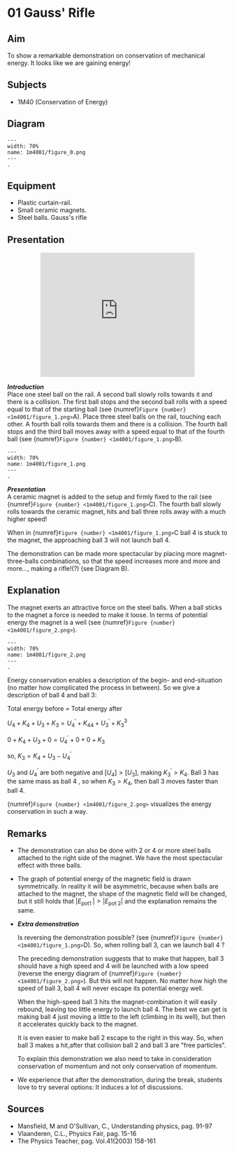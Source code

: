 # 01 Gauss' Rifle 
  
## Aim   
 To show a remarkable demonstration on conservation of mechanical energy. It looks like we are gaining energy!    
  
## Subjects   
* 1M40 (Conservation of Energy)   

## Diagram
   
```{figure} figures/figure_0.png  
---  
width: 70%  
name: 1m4001/figure_0.png  
---  
.
```
  
## Equipment   
 *  Plastic curtain-rail. 
 *  Small ceramic magnets. 
 *  Steel balls. Gauss's rifle
    
  
## Presentation   

<div style="display: flex; justify-content: center;">
    <div style="position: relative; width: 70%; height: 0; padding-bottom: 56.25%;">
        <iframe
            src="https://www.youtube.com/embed/vePptER5zUc?si=UgN5kZFlR_NNiTvR"
            style="position: absolute; top: 0; left: 0; width: 100%; height: 100%;"
            frameborder="0"
            allow="accelerometer; autoplay; clipboard-write; encrypted-media; gyroscope; picture-in-picture"
            allowfullscreen
        ></iframe>
    </div>
</div>

 ***Introduction***   
 Place one steel ball on the rail. A second ball slowly rolls towards it and there is a collision. The first ball stops and the second ball rolls with a speed equal to that of the starting ball (see {numref}`Figure {number} <1m4001/figure_1.png>`A). Place three steel balls on the rail, touching each other. A fourth ball rolls towards them and there is a collision. The fourth ball stops and the third ball moves away with a speed equal to that of the fourth ball (see {numref}`Figure {number} <1m4001/figure_1.png>`B).  

```{figure} figures/figure_1.png  
---  
width: 70%  
name: 1m4001/figure_1.png  
---  
. 
``` 
  
***Presentation***   
A ceramic magnet is added to the setup and firmly fixed to the rail (see {numref}`Figure {number} <1m4001/figure_1.png>`C). The fourth ball slowly rolls towards the ceramic magnet, hits and ball three rolls away with a much higher speed!

When in {numref}`Figure {number} <1m4001/figure_1.png>`C ball 4 is stuck to the magnet, the approaching ball 3 will not launch ball 4.

The demonstration can be made more spectacular by placing more magnet-three-balls combinations, so that the speed increases more and more and more..., making a rifle!(?) (see Diagram B).
  
## Explanation   
The magnet exerts an attractive force on the steel balls. When a ball sticks to the magnet a force is needed to make it loose. In terms of potential energy the magnet is a well (see {numref}`Figure {number} <1m4001/figure_2.png>`).

```{figure} figures/figure_2.png  
---  
width: 70%  
name: 1m4001/figure_2.png  
---  
. 
```
Energy conservation enables a description of the begin- and end-situation (no matter how complicated the process in between). So we give a description of ball 4 and ball 3:

Total energy before $=$ Total energy after

$U_{4}+K_{4}+U_{3}+K_{3}=U_{4}^{'}+K_{4}{ }_{4}+U_{3}^{'}+K_{3}{ }^{3}$

$0+K_{4}+U_{3}+0=U_{4}^{'}+0+0+K_{3}$

so, $K_{3}=K_{4}+U_{3}-U_{4}^{'}$

$U_{3}$ and $U_{4}^{'}$ are both negative and $\left[U_{4}\right]>\left[U_{3}\right]$, making $K_{3}^{'}>K_{4}$. Ball 3 has the same mass as ball 4 , so when $K_{3}>K_{4}$, then ball 3 moves faster than ball 4.

{numref}`Figure {number} <1m4001/figure_2.png>` visualizes the energy conservation in such a way.
## Remarks
- The demonstration can also be done with 2 or 4 or more steel balls attached to the right side of the magnet. We have the most spectacular effect with three balls.
- The graph of potential energy of the magnetic field is drawn symmetrically. In reality it will be asymmetric, because when balls are attached to the magnet, the shape of the magnetic field will be changed, but it still holds that $\left|E_{\text {pot1 }}\right|>\left|E_{\text {pot } 2}\right|$ and the explanation remains the same.
- ***Extra demonstration***

    Is reversing the demonstration possible? (see {numref}`Figure {number} <1m4001/figure_1.png>`D). So, when rolling ball 3, can we launch ball 4 ?

    The preceding demonstration suggests that to make that happen, ball 3 should have a high speed and 4 will be launched with a low speed (reverse the energy diagram of {numref}`Figure {number} <1m4001/figure_2.png>`). But this will not happen. No matter how high the speed of ball 3, ball 4 will never escape its potential energy well.

    When the high-speed ball 3 hits the magnet-combination it will easily rebound, leaving too little energy to launch ball 4. The best we can get is making ball 4 just moving a little to the left (climbing in its well), but then it accelerates quickly back to the magnet.

    It is even easier to make ball 2 escape to the right in this way. So, when ball 3 makes a hit,after that collision ball 2 and ball 3 are "free particles".

    To explain this demonstration we also need to take in consideration conservation of momentum and not only conservation of momentum.

- We experience that after the demonstration, during the break, students love to try several options: It induces a lot of discussions.
   
  
## Sources
 *  Mansfield, M and O'Sullivan, C., Understanding physics, pag. 91-97 
 *  Vlaanderen, C.L., Physics Fair, pag. 15-16 
 *  The Physics Teacher, pag. Vol.41(2003) 158-161
  

